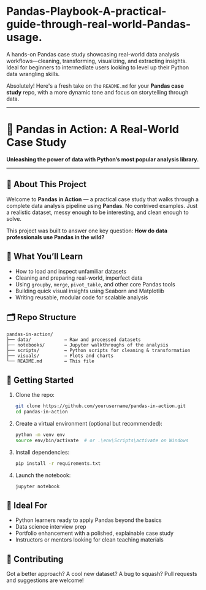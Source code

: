 # Pandas-Playbook-A-practical-guide-through-real-world-Pandas-usage.
A hands-on Pandas case study showcasing real-world data analysis workflows—cleaning, transforming, visualizing, and extracting insights. Ideal for beginners to intermediate users looking to level up their Python data wrangling skills.

Absolutely! Here's a fresh take on the `README.md` for your **Pandas case study** repo, with a more dynamic tone and focus on storytelling through data.

---

# 🐼 Pandas in Action: A Real-World Case Study

**Unleashing the power of data with Python’s most popular analysis library.**

---

## 📘 About This Project

Welcome to **Pandas in Action** — a practical case study that walks through a complete data analysis pipeline using **Pandas**. No contrived examples. Just a realistic dataset, messy enough to be interesting, and clean enough to solve.

This project was built to answer one key question:
**How do data professionals use Pandas in the wild?**

## 🧰 What You’ll Learn

* How to load and inspect unfamiliar datasets
* Cleaning and preparing real-world, imperfect data
* Using `groupby`, `merge`, `pivot_table`, and other core Pandas tools
* Building quick visual insights using Seaborn and Matplotlib
* Writing reusable, modular code for scalable analysis

## 🗂 Repo Structure

```
pandas-in-action/
├── data/            → Raw and processed datasets
├── notebooks/       → Jupyter walkthroughs of the analysis
├── scripts/         → Python scripts for cleaning & transformation
├── visuals/         → Plots and charts
└── README.md        → This file
```

## 🚦 Getting Started

1. Clone the repo:

   ```bash
   git clone https://github.com/yourusername/pandas-in-action.git
   cd pandas-in-action
   ```

2. Create a virtual environment (optional but recommended):

   ```bash
   python -m venv env
   source env/bin/activate  # or .\env\Scripts\activate on Windows
   ```

3. Install dependencies:

   ```bash
   pip install -r requirements.txt
   ```

4. Launch the notebook:

   ```bash
   jupyter notebook
   ```

## 🧪 Ideal For

* Python learners ready to apply Pandas beyond the basics
* Data science interview prep
* Portfolio enhancement with a polished, explainable case study
* Instructors or mentors looking for clean teaching materials

## 🙌 Contributing

Got a better approach? A cool new dataset? A bug to squash?
Pull requests and suggestions are welcome!

